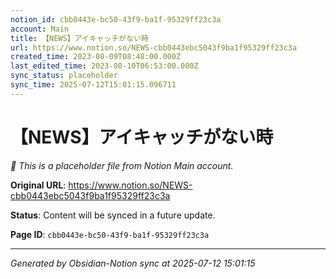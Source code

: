 ```yaml
---
notion_id: cbb0443e-bc50-43f9-ba1f-95329ff23c3a
account: Main
title: 【NEWS】アイキャッチがない時
url: https://www.notion.so/NEWS-cbb0443ebc5043f9ba1f95329ff23c3a
created_time: 2023-08-09T08:48:00.000Z
last_edited_time: 2023-08-10T06:53:00.000Z
sync_status: placeholder
sync_time: 2025-07-12T15:01:15.096711
---
```


# 【NEWS】アイキャッチがない時

*🔄 This is a placeholder file from Notion Main account.*

**Original URL**: https://www.notion.so/NEWS-cbb0443ebc5043f9ba1f95329ff23c3a

**Status**: Content will be synced in a future update.

**Page ID**: `cbb0443e-bc50-43f9-ba1f-95329ff23c3a`

---

*Generated by Obsidian-Notion sync at 2025-07-12 15:01:15*
